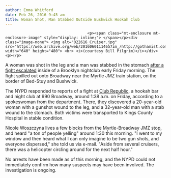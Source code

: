 ```yaml
---
author: Emma Whitford
date: Feb 26, 2016 9:45 am
title: Woman Shot, Man Stabbed Outside Bushwick Hookah Club 
---
```


	
										<p><span class="mt-enclosure mt-enclosure-image" style="display: inline;"> </span></p><div class="image-none"> <img alt="022616_Cruiser.jpg" src="https://web.archive.org/web/20160601114657im_/http://gothamist.com/attachments/nyc_ewhitford/022616_Cruiser.jpg" width="640" height="480"> <br> <i>(courtesy Bill Pilgrim)</i></div> <p></p>

<p>A woman was shot in the leg and a man was stabbed in the stomach <a href="https://web.archive.org/web/20160601114657/http://abc7ny.com/news/1-shot-1-stabbed-after-fight-spills-out-of-bushwick-nightclub/1219790/">after a fight escalated</a> inside of a Brooklyn nightclub early Friday morning. The fight spilled out onto Broadway near the Myrtle JMZ train station, on the border of Bed-Stuy and Bushwick. </p>

<p>The NYPD responded to reports of a fight at <a href="https://web.archive.org/web/20160601114657/http://www.yelp.com/biz/club-republic-new-york">Club Republic</a>, a hookah bar and night club at 990 Broadway, around 1:38 a.m. on Friday, according to a spokeswoman from the department. There, they discovered a 20-year-old woman with a gunshot wound to the leg, and a 32-year-old man with a stab wound to the stomach. Both victims were transported to Kings County Hospital in stable condition. </p>

<p>Nicole Woszczyna lives a few blocks from the Myrtle-Broadway JMZ stop, and heard &quot;a ton of people yelling&quot; around 1:30 this morning. &quot;I went to my window and then heard what I can only imagine to be two gun shots, and everyone dispersed,&quot; she told us via e-mail. &quot;Aside from several cruisers, there was a helicopter circling around for the next half hour.&quot; </p>

<p>No arrests have been made as of this morning, and the NYPD could not immediately confirm how many suspects may have been involved. The investigation is ongoing. <br>
 </p>					
										
									
				